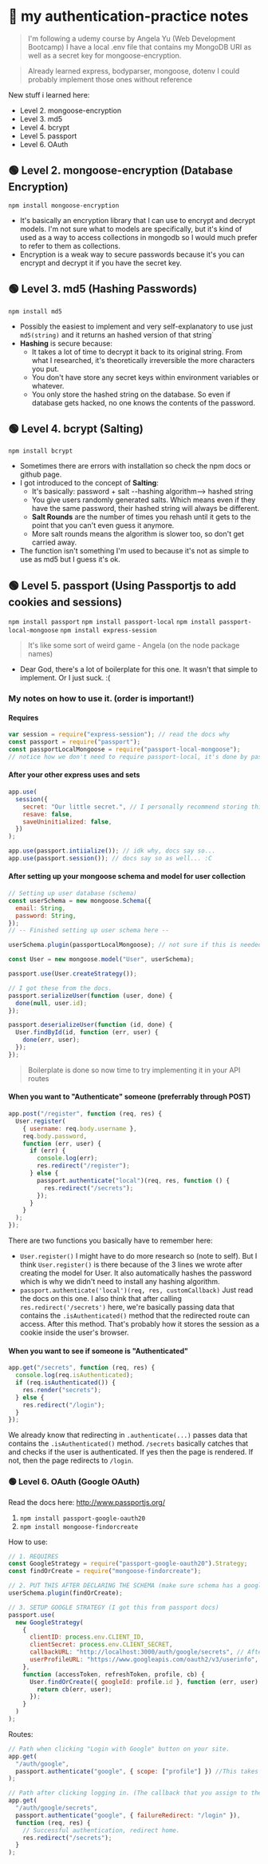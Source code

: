 # 🔐 my authentication-practice notes

> I'm following a udemy course by Angela Yu (Web Development Bootcamp)
> I have a local .env file that contains my MongoDB URI as well as a secret key for mongoose-encryption.

> Already learned express, bodyparser, mongoose, dotenv
> I could probably implement those ones without reference

New stuff i learned here:

- Level 2. mongoose-encryption
- Level 3. md5
- Level 4. bcrypt
- Level 5. passport
- Level 6. OAuth

## 🟢 Level 2. mongoose-encryption (Database Encryption)

```console
npm install mongoose-encryption
```

- It's basically an encryption library that I can use to encrypt and decrypt models. I'm not sure what to models are specifically, but it's kind of used as a way to access collections in mongodb so I would much prefer to refer to them as collections.
- Encryption is a weak way to secure passwords because it's you can encrypt and decrypt it if you have the secret key.

## 🟢 Level 3. md5 (Hashing Passwords)

```console
npm install md5
```

- Possibly the easiest to implement and very self-explanatory to use just `md5(string)` and it returns an hashed version of that string`
- **Hashing** is secure because:
  - It takes a lot of time to decrypt it back to its original string. From what I researched, it's theoretically irreversible the more characters you put.
  - You don't have store any secret keys within environment variables or whatever.
  - You only store the hashed string on the database. So even if database gets hacked, no one knows the contents of the password.

## 🟢 Level 4. bcrypt (Salting)

`npm install bcrypt`

- Sometimes there are errors with installation so check the npm docs or github page.
- I got introduced to the concept of **Salting**:
  - It's basically: password + salt --hashing algorithm--> hashed string
  - You give users randomly generated salts. Which means even if they have the same password, their hashed string will always be different.
  - **Salt Rounds** are the number of times you rehash until it gets to the point that you can't even guess it anymore.
  - More salt rounds means the algorithm is slower too, so don't get carried away.
- The function isn't something I'm used to because it's not as simple to use as md5 but I guess it's ok.

## 🟢 Level 5. passport (Using Passportjs to add cookies and sessions)

`npm install passport`
`npm install passport-local`
`npm install passport-local-mongoose`
`npm install express-session`

> It's like some sort of weird game - Angela (on the node package names)

- Dear God, there's a lot of boilerplate for this one. It wasn't that simple to implement. Or I just suck. :(

### My notes on how to use it. (order is important!)

#### Requires

```javascript
var session = require("express-session"); // read the docs why
const passport = require("passport");
const passportLocalMongoose = require("passport-local-mongoose");
// notice how we don't need to require passport-local, it's done by passport-local-mongoose so no worries.
```

#### After your other express uses and sets

```javascript
app.use(
  session({
    secret: "Our little secret.", // I personally recommend storing this in .env
    resave: false,
    saveUninitialized: false,
  })
);

app.use(passport.intiialize()); // idk why, docs say so...
app.use(passport.session()); // docs say so as well... :C
```

#### After setting up your mongoose schema and model for user collection

```javascript
// Setting up user database (schema)
const userSchema = new mongoose.Schema({
  email: String,
  password: String,
});
// -- Finished setting up user schema here --

userSchema.plugin(passportLocalMongoose); // not sure if this is needed after OAuth

const User = new mongoose.model("User", userSchema);

passport.use(User.createStrategy());

// I got these from the docs.
passport.serializeUser(function (user, done) {
  done(null, user.id);
});

passport.deserializeUser(function (id, done) {
  User.findById(id, function (err, user) {
    done(err, user);
  });
});
```

> Boilerplate is done so now time to try implementing it in your API routes

#### When you want to "Authenticate" someone (preferrably through POST)

```javascript
app.post("/register", function (req, res) {
  User.register(
    { username: req.body.username },
    req.body.password,
    function (err, user) {
      if (err) {
        console.log(err);
        res.redirect("/register");
      } else {
        passport.authenticate("local")(req, res, function () {
          res.redirect("/secrets");
        });
      }
    }
  );
});
```

There are two functions you basically have to remember here:

- `User.register()`
  I might have to do more research so (note to self). But I think `User.register()` is there because of the 3 lines we wrote after creating the model for User. It also automatically hashes the password which is why we didn't need to install any hashing algorithm.
- `passport.authenticate('local')(req, res, customCallback)`
  Just read the docs on this one. I also think that after calling `res.redirect('/secrets')` here, we're basically passing data that contains the `.isAuthenticated()` method that the redirected route can access.
  After this method. That's probably how it stores the session as a cookie inside the user's browser.

#### When you want to see if someone is "Authenticated"

```javascript
app.get("/secrets", function (req, res) {
  console.log(req.isAuthenticated);
  if (req.isAuthenticated()) {
    res.render("secrets");
  } else {
    res.redirect("/login");
  }
});
```

We already know that redirecting in `.authenticate(...)` passes data that contains the `.isAuthenticated()` method. `/secrets` basically catches that and checks if the user is authenticated. If yes then the page is rendered. If not, then the page redirects to `/login`.

### 🟢 Level 6. OAuth (Google OAuth)

Read the docs here: http://www.passportjs.org/

1. `npm install passport-google-oauth20`
2. `npm install mongoose-findorcreate`

How to use:

```js
// 1. REQUIRES
const GoogleStrategy = require("passport-google-oauth20").Strategy;
const findOrCreate = require("mongoose-findorcreate");

// 2. PUT THIS AFTER DECLARING THE SCHEMA (make sure schema has a googleId field to store profile Id)
userSchema.plugin(findOrCreate);

// 3. SETUP GOOGLE STRATEGY (I got this from passport docs)
passport.use(
  new GoogleStrategy(
    {
      clientID: process.env.CLIENT_ID,
      clientSecret: process.env.CLIENT_SECRET,
      callbackURL: "http://localhost:3000/auth/google/secrets", // After logging in, google redirects user to this link.
      userProfileURL: "https://www.googleapis.com/oauth2/v3/userinfo", // Gets rid of the deprecated Google+ bug.
    },
    function (accessToken, refreshToken, profile, cb) {
      User.findOrCreate({ googleId: profile.id }, function (err, user) {
        return cb(err, user);
      });
    }
  )
);
```

Routes:

```js
// Path when clicking "Login with Google" button on your site.
app.get(
  "/auth/google",
  passport.authenticate("google", { scope: ["profile"] }) //This takes you to the Google Login Page
);

// Path after clicking logging in. (The callback that you assign to the Google Cloud Platform for your API)
app.get(
  "/auth/google/secrets",
  passport.authenticate("google", { failureRedirect: "/login" }),
  function (req, res) {
    // Successful authentication, redirect home.
    res.redirect("/secrets");
  }
);
```
